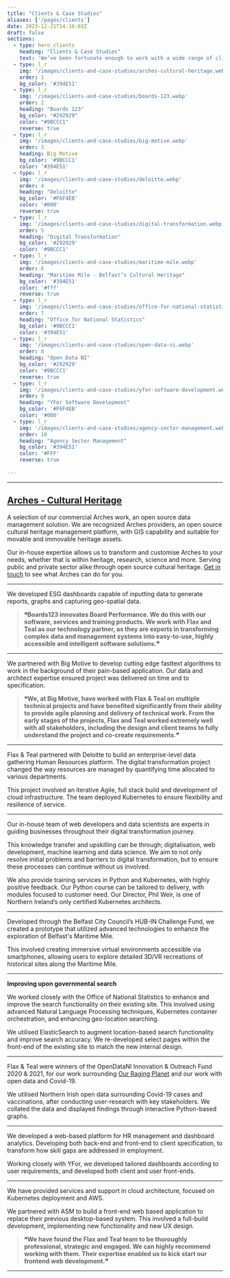 ```yaml
---
title: "Clients & Case Studies"
aliases: ['/pages/clients']
date: 2023-12-21T14:10:03Z
draft: false
sections:
  - type: hero_clients
    heading: "Clients & Case Studies"
    text: 'We’ve been fortunate enough to work with a wide range of clients across various sectors, ensuring project completion and client satisfaction along the way. See a selection of our work below.'
  - type: l_r
    img: '/images/clients-and-case-studies/arches-cultural-heritage.webp'
    order: 1
    bg_color: '#394E51'
  - type: l_r
    img: '/images/clients-and-case-studies/boards-123.webp'
    order: 2
    heading: "Boards 123"
    bg_color: "#292929"
    color: "#9BCCC1"
    reverse: true
  - type: l_r
    img: '/images/clients-and-case-studies/big-motive.webp'
    order: 3
    heading: Big Motive
    bg_color: '#9BCCC1'
    color: '#394E51'
  - type: l_r
    img: '/images/clients-and-case-studies/deloitte.webp'
    order: 4
    heading: "Deloitte"
    bg_color: '#F6F4EB'
    color: '#000'
    reverse: true
  - type: l_r
    img: '/images/clients-and-case-studies/digital-transformation.webp'
    order: 5
    heading: "Digital Transformation"
    bg_color: '#292929'
    color: '#9BCCC1'
  - type: l_r
    img: '/images/clients-and-case-studies/maritime-mile.webp'
    order: 6
    heading: "Maritime Mile - Belfast’s Cultural Heritage"
    bg_color: '#394E51'
    color: '#fff'
    reverse: true
  - type: l_r
    img: '/images/clients-and-case-studies/office-for-national-statistics.webp'
    order: 7
    heading: "Office for National Statistics"
    bg_color: '#9BCCC1'
    color: '#394E51'
  - type: l_r
    img: '/images/clients-and-case-studies/open-data-ni.webp'
    order: 8
    heading: "Open Data NI"
    bg_color: '#292929'
    color: '#9BCCC1'
    reverse: true
  - type: l_r
    img: '/images/clients-and-case-studies/yfor-software-development.webp'
    order: 9
    heading: "YFor Software Development"
    bg_color: '#F6F4EB'
    color: '#000'
  - type: l_r
    img: '/images/clients-and-case-studies/agency-sector-management.webp'
    order: 10
    heading: "Agency Sector Management"
    bg_color: '#394E51'
    color: '#FFF'
    reverse: true
    
---
```


---

## [Arches - Cultural Heritage](/arches-work/)

A selection of our commercial Arches work, an open source data management solution. We are recognized Arches providers, an open source cultural heritage management platform, with GIS capability and suitable for movable and immovable heritage assets. 

Our in-house expertise allows us to transform and customise Arches to your needs, whether that is within heritage, research, science and more. Serving public and private sector alike through open source cultural heritage. [Get in touch](/contact/) to see what Arches can do for you.

---

We developed ESG dashboards capable of inputting data to generate reports, graphs and capturing geo-spatial data.

> **❝Boards123 innovates Board Performance. We do this with our software, services and training products. We work with Flax and Teal as our technology partner, as they are experts in transforming complex data and management systems into easy-to-use, highly accessible and intelligent software solutions.❞**

---

We partnered with Big Motive to develop cutting edge fasttext algorithms to work in the background of their pain-based application. Our data and architect expertise ensured project was delivered on time and to specification. 

>**❝We, at Big Motive, have worked with Flax & Teal on multiple technical projects and have benefited significantly from their ability to provide agile planning and delivery of technical work. From the early stages of the projects, Flax and Teal worked extremely well with all stakeholders, including the design and client teams to fully understand the project and co-create requirements.❞**

---

Flax & Teal partnered with Deloitte to build an enterprise-level data gathering Human Resources platform. The digital transformation project changed the way resources are managed by quantifying time allocated to various departments.

This project involved an iterative Agile, full stack build and development of cloud infrastructure. The team deployed Kubernetes to ensure flexibility and resilience of service.

---

Our in-house team of web developers and data scientists are experts in guiding businesses throughout their digital transformation journey. 

This knowledge transfer and upskilling can be through; digitalisation, web development, machine learning and data science. We aim to not only resolve initial problems and barriers to digital transformation, but to ensure these processes can continue without us involved. 

We also provide training services in Python and Kubernetes, with highly positive feedback. Our Python course can be tailored to delivery, with modules focused to customer need. Our Director, Phil Weir, is one of Northern Ireland’s only certified Kubernetes architects.

---

Developed through the Belfast City Council’s HUB-IN Challenge Fund, we created a prototype that utilized advanced technologies to enhance the exploration of Belfast's Maritime Mile.

This involved creating immersive virtual environments accessible via smartphones, allowing users to explore detailed 3D/VR recreations of historical sites along the Maritime
Mile.

---

**Improving upon governmental search**

We worked closely with the Office of National Statistics to enhance and improve the search functionality on their existing site. This involved using advanced Natural Language Processing techniques, Kubernetes container orchestration, and enhancing geo-location searching.

We utilised ElasticSearch to augment location-based search functionality and improve search accuracy. We re-developed select pages within the front-end of the existing site to match the new internal design. 

---

Flax & Teal were winners of the OpenDataNI Innovation & Outreach Fund 2020 & 2021, for our work surrounding [Our Raging Planet](/products#our-raging-planet-orp) and our work with open data and Covid-19.

We utilised Northern Irish open data surrounding Covid-19 cases and vaccinations, after conducting user-research with key stakeholders. We collated the data and displayed findings through interactive Python-based graphs.

---

We developed a web-based platform for HR management and dashboard analytics. Developing both back-end and front-end to client specification, to transform how skill gaps are addressed in employment.

Working closely with YFor, we developed tailored dashboards according to user requirements, and developed both client and user front-ends. 

---

We have provided services and support in cloud architecture, focused on Kubernetes deployment and AWS. 

We partnered with ASM to build a front-end web based application to replace their previous desktop-based system. This involved a full-build development, implementing new functionality and new UX design.

>**❝We have found the Flax and Teal team to be thoroughly professional, strategic and engaged. We can highly recommend working with them. Their expertise enabled us to kick start our frontend web development.❞**

---



